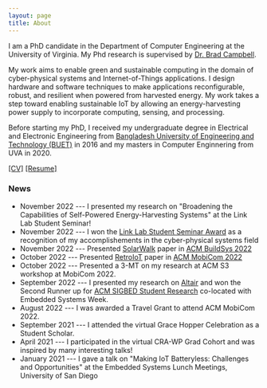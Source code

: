```yaml
---
layout: page
title: About
---
```


I am a PhD candidate in the Department of Computer Engineering at the University of Virginia. My Phd research is supervised by [Dr. Brad Campbell](https://www.cs.virginia.edu/~bjc8c/).

My work aims to enable green and sustainable computing in the domain of cyber-physical systems and Internet-of-Things applications. I design hardware and software techniques to make applications reconfigurable, robust, and resilient when powered from harvested energy. My work takes a step toward enabling sustainable IoT by allowing an energy-harvesting power supply to incorporate computing,  sensing, and processing.

Before starting my PhD, I received my undergraduate degree in Electrical and Electronic Engineering from [Bangladesh University of Engineering and Technology (BUET)](https://eee.buet.ac.bd/) in 2016 and my masters in Computer Enginnering from UVA in 2020.

[\[CV\]]({{'/'|relative_url}}assets/CV/CV_Nurani_Saoda.pdf) [\[Resume\]]({{'/'|relative_url}}assets/resume/Resume_Nurani_Saoda.pdf)

### News

* November 2022 --- I presented my research on "Broadening the Capabilities of Self-Powered Energy-Harvesting Systems" at the Link Lab Student Seminar!
* November 2022 --- I won the [Link Lab Student Seminar Award](https://engineering.virginia.edu/link-lab/news/link-lab-awards) as a recognition of my accomplishements in the cyber-physical systems field
* November 2022 --- Presented [SolarWalk]({{'/'|relative_url}}assets/papers/Paper3_saoda22solarwalk.pdf) paper in [ACM BuildSys 2022](https://buildsys.acm.org/2022/)
* October 2022 --- Presented [RetroIoT]({{'/'|relative_url}}assets/papers/Paper2_saoda22retroiot.pdf) paper in [ACM MobiCom 2022](https://www.sigmobile.org/mobicom/2022/)
* October 2022 --- Presented a 3-MT on my research at ACM S3 workshop at MobiCom 2022.
* September 2022 --- I presented my research on [Altair]({{'/'|relative_url}}assets/papers/Paper1_saoda21altair.pdf) and won the Second Runner up for  [ACM SIGBED Student Research](https://esweek.org/acm-sigbed-student-research-competition/) co-located with Embedded Systems Week.
* August 2022 --- I was awarded a Travel Grant to attend ACM MobiCom 2022.
* September 2021 --- I attended the virtual Grace Hopper Celebration as a Student Scholar.
* April 2021 --- I participated in the virtual CRA-WP Grad Cohort and was inspired by many interesting talks!
* January 2021 --- I gave a talk on "Making IoT Batteryless: Challenges and Opportunities" at the
Embedded Systems Lunch Meetings, University of San Diego



<!-- <p class="message">
  Hey there! This page is included as an example. Feel free to customize it for your own use upon downloading. Carry on!
</p>

In the novel, *The Strange Case of Dr. Jeykll and Mr. Hyde*, Mr. Poole is Dr. Jekyll's virtuous and loyal butler. Similarly, Poole is an upstanding and effective butler that helps you build Jekyll themes. It's made by [@mdo](https://twitter.com/mdo).

There are currently two themes built on Poole:

* [Hyde](http://hyde.getpoole.com)
* [Lanyon](http://lanyon.getpoole.com)

Learn more and contribute on [GitHub](https://github.com/poole).

## Setup -->

<!-- Some fun facts about the setup of this project include:

* Built for [Jekyll](http://jekyllrb.com)
* Developed on GitHub and hosted for free on [GitHub Pages](https://pages.github.com)
* Coded with [Sublime Text 2](http://sublimetext.com), an amazing code editor
* Designed and developed while listening to music like [Blood Bros Trilogy](https://soundcloud.com/maddecent/sets/blood-bros-series)

Have questions or suggestions? Feel free to [open an issue on GitHub](https://github.com/poole/issues/new) or [ask me on Twitter](https://twitter.com/mdo).

Thanks for reading! -->

